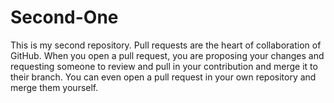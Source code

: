 # Second-One
This is my second repository.
Pull requests are the heart of collaboration of GitHub.
When you open a pull request, you are proposing your changes and requesting someone to review and pull in your contribution and merge it to their branch.
You can even open a pull request in your own repository and merge them yourself.
